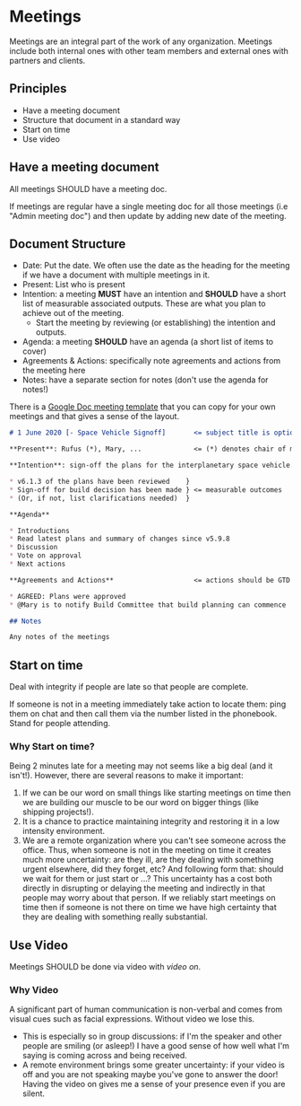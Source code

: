 # Meetings

Meetings are an integral part of the work of any organization. Meetings include both internal ones with other team members and external ones with partners and clients.

## Principles

* Have a meeting document
* Structure that document in a standard way
* Start on time
* Use video

## Have a meeting document

All meetings SHOULD have a meeting doc.

If meetings are regular have a single meeting doc for all those meetings (i.e "Admin meeting doc") and then update by adding new date of the meeting.

## Document Structure

* Date: Put the date. We often use the date as the heading for the meeting if we have a document with multiple meetings in it.
* Present: List who is present
* Intention: a meeting **MUST** have an intention and **SHOULD** have a short list of measurable associated outputs. These are what you plan to achieve out of the meeting.
  * Start the meeting by reviewing (or establishing) the intention and outputs.
* Agenda: a meeting **SHOULD** have an agenda (a short list of items to cover)
* Agreements & Actions: specifically note agreements and actions from the meeting here
* Notes: have a separate section for notes (don't use the agenda for notes!)

There is a [Google Doc meeting template][meeting template] that you can copy for your own meetings and that gives a sense of the layout.

```md
# 1 June 2020 [- Space Vehicle Signoff]       <= subject title is optional

**Present**: Rufus (*), Mary, ...             <= (*) denotes chair of meeting

**Intention**: sign-off the plans for the interplanetary space vehicle.

* v6.1.3 of the plans have been reviewed    } 
* Sign-off for build decision has been made } <= measurable outcomes
* (Or, if not, list clarifications needed)  }

**Agenda**

* Introductions
* Read latest plans and summary of changes since v5.9.8
* Discussion
* Vote on approval
* Next actions

**Agreements and Actions**                    <= actions should be GTD "next actions"

* AGREED: Plans were approved
* @Mary is to notify Build Committee that build planning can commence

## Notes

Any notes of the meetings
```

[meeting template]: https://docs.google.com/document/d/15tG_Bd-SxWQMUH9zNnft2kcxihqLwIccbbOpIhoUH8c/edit#


## Start on time

Deal with integrity if people are late so that people are complete.

If someone is not in a meeting immediately take action to locate them: ping them on chat and then call them via the number listed in the phonebook. Stand for people attending.

### Why Start on time?

Being 2 minutes late for a meeting may not seems like a big deal (and it isn't!). However, there are several reasons to make it important:

  1. If we can be our word on small things like starting meetings on time then we are building our muscle to be our word on bigger things (like shipping projects!).
  2. It is a chance to practice maintaining integrity and restoring it in a low intensity environment.
  3. We are a remote organization where you can't see someone across the office. Thus, when someone is not in the meeting on time it creates much more uncertainty: are they ill, are they dealing with something urgent elsewhere, did they forget, etc? And following form that: should we wait for them or just start or ...? This uncertainty has a cost both directly in disrupting or delaying the meeting and indirectly in that people may worry about that person. If we reliably start meetings on time then if someone is not there on time we have high certainty that they are dealing with something really substantial.

## Use Video

Meetings SHOULD be done via video with *video on*.

### Why Video

A significant part of human communication is non-verbal and comes from visual cues such as facial expressions. Without video we lose this.
  * This is especially so in group discussions: if I'm the speaker and other people are smiling (or asleep!) I have a good sense of how well what I'm saying is coming across and being received. 
  * A remote environment brings some greater uncertainty: if your video is off and you are not speaking maybe you've gone to answer the door! Having the video on gives me a sense of your presence even if you are silent.

